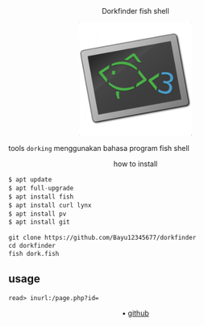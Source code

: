 <div align="center">
   Dorkfinder fish shell
</div>
<p align="center">
<img
src="https://github.com/Bayu12345677/dorkfinder/blob/main/fish-shell-logo.png" width="224" title="Menu" alt="Menu">
</p>

tools `dorking` menggunakan bahasa program fish shell

<p
<div align="center">
  how to install
</div>
</p>

```php
$ apt update
$ apt full-upgrade
$ apt install fish
$ apt install curl lynx
$ apt install pv
$ apt install git
```
```
git clone https://github.com/Bayu12345677/dorkfinder
cd dorkfinder
fish dork.fish
```

## usage

```fish
read> inurl:/page.php?id=
```

<p align="center">
  • <a href="https://github.com/Bayu12345677"> github</a>
</p>

